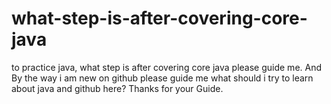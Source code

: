 # what-step-is-after-covering-core-java
to practice java, what step is after covering core java please guide me. 
And By the way i am new on github please guide me what should i try to learn about java and github here?
Thanks for your Guide.

